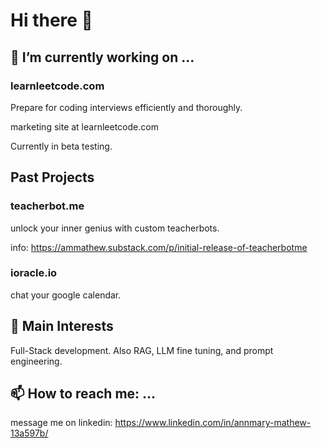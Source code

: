 # Hi there 👋


## 🔭 I’m currently working on ...

### learnleetcode.com
Prepare for coding interviews efficiently and thoroughly. 

marketing site at learnleetcode.com

Currently in beta testing.

## Past Projects
### teacherbot.me
unlock your inner genius with custom teacherbots.


info: https://ammathew.substack.com/p/initial-release-of-teacherbotme

### ioracle.io

chat your google calendar.


## 🌱 Main Interests

Full-Stack development. Also RAG, LLM fine tuning, and prompt engineering.
  


## 📫 How to reach me: ...

message me on linkedin: https://www.linkedin.com/in/annmary-mathew-13a597b/


